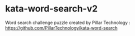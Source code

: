 # kata-word-search-v2
Word search challenge puzzle created by Pillar Technology : https://github.com/PillarTechnology/kata-word-search
